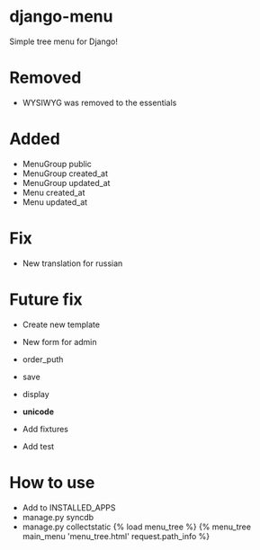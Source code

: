 django-menu
=======

Simple tree menu for Django!

Removed
=======
* WYSIWYG was removed to the essentials

Added
=======
* MenuGroup public
* MenuGroup created_at
* MenuGroup updated_at
* Menu created_at
* Menu updated_at

Fix
=======
* New translation for russian

Future fix
=======
* Create new template

* New form for admin
* order_puth
* save
* display
* __unicode__

* Add fixtures
* Add test

How to use
=======
* Add to INSTALLED_APPS
* manage.py syncdb
* manage.py collectstatic
{% load menu_tree %}
{% menu_tree main_menu 'menu_tree.html' request.path_info %}
